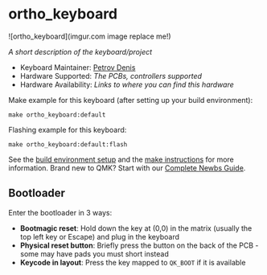 # ortho_keyboard

![ortho_keyboard](imgur.com image replace me!)

*A short description of the keyboard/project*

* Keyboard Maintainer: [Petrov Denis](https://github.com/digex)
* Hardware Supported: *The PCBs, controllers supported*
* Hardware Availability: *Links to where you can find this hardware*

Make example for this keyboard (after setting up your build environment):

    make ortho_keyboard:default

Flashing example for this keyboard:

    make ortho_keyboard:default:flash

See the [build environment setup](https://docs.qmk.fm/#/getting_started_build_tools) and the [make instructions](https://docs.qmk.fm/#/getting_started_make_guide) for more information. Brand new to QMK? Start with our [Complete Newbs Guide](https://docs.qmk.fm/#/newbs).

## Bootloader

Enter the bootloader in 3 ways:

* **Bootmagic reset**: Hold down the key at (0,0) in the matrix (usually the top left key or Escape) and plug in the keyboard
* **Physical reset button**: Briefly press the button on the back of the PCB - some may have pads you must short instead
* **Keycode in layout**: Press the key mapped to `QK_BOOT` if it is available
